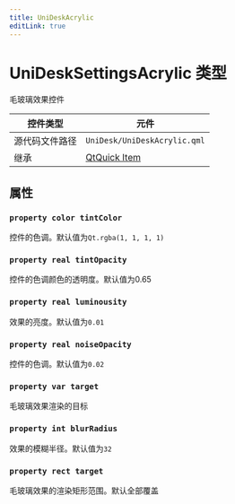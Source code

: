 ```yaml
---
title: UniDeskAcrylic
editLink: true
---
```


# UniDeskSettingsAcrylic 类型
毛玻璃效果控件

| 控件类型    | 元件                                                             |
| ------- | -------------------------------------------------------------- |
| 源代码文件路径 | `UniDesk/UniDeskAcrylic.qml`                                   |
| 继承      | [QtQuick Item](https://doc.qt.io/qt-6.8/qml-qtquick-item.html) |
## 属性

### `property color tintColor`
控件的色调。默认值为`Qt.rgba(1, 1, 1, 1)`
### `property real tintOpacity`
控件的色调颜色的透明度。默认值为0.65
### `property real luminousity`
效果的亮度。默认值为`0.01`
### `property real noiseOpacity`
控件的色调。默认值为`0.02`
### `property var target`
毛玻璃效果渲染的目标
### `property int blurRadius`
效果的模糊半径。默认值为`32`
### `property rect target`
毛玻璃效果的渲染矩形范围。默认全部覆盖
